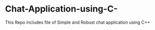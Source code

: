 # Chat-Application-using-C-
This Repo includes file of Simple and Robust chat application using C++
